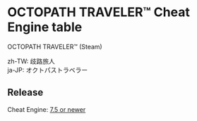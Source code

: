 # OCTOPATH TRAVELER™ Cheat Engine table  
OCTOPATH TRAVELER™ (Steam)  

zh-TW: 歧路旅人  
ja-JP: オクトパストラベラー  
 
## Release
Cheat Engine: [7.5 or newer](https://github.com/cheat-engine/cheat-engine/releases)  
